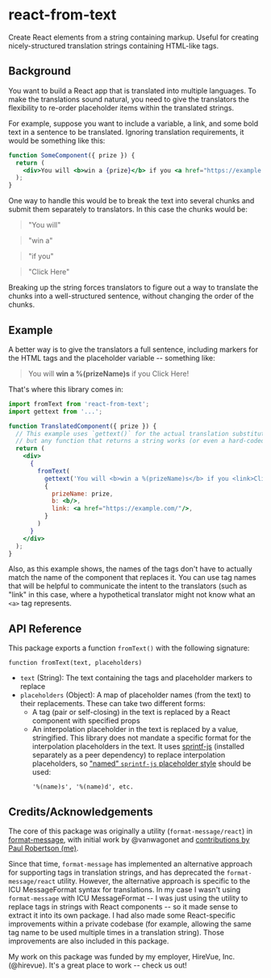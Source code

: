 # react-from-text
Create React elements from a string containing markup. Useful for creating nicely-structured translation strings
containing HTML-like tags.

## Background

You want to build a React app that is translated into multiple languages. To make the translations sound natural, you
need to give the translators the flexibility to re-order placeholder items within the translated strings.

For example, suppose you want to include a variable, a link, and some bold text in a sentence to be translated. Ignoring
translation requirements, it would be something like this:

```jsx
function SomeComponent({ prize }) {
  return (
    <div>You will <b>win a {prize}</b> if you <a href="https://example.com/">Click Here</a>!</div>
  );
}
```

One way to handle this would be to break the text into several chunks and submit them separately to translators. In this
case the chunks would be:

> "You will"
 
> "win a"

> "if you"

> "Click Here"

Breaking up the string forces translators to figure out a way to translate the chunks into a well-structured sentence,
without changing the order of the chunks.

## Example

A better way is to give the translators a full sentence, including markers for the HTML tags and the placeholder
variable -- something like:

> You will <b>win a %(prizeName)s</b> if you <link>Click Here</link>!

That's where this library comes in:

```jsx
import fromText from 'react-from-text';
import gettext from '...';

function TranslatedComponent({ prize }) {
  // This example uses `gettext()` for the actual translation substitution,
  // but any function that returns a string works (or even a hard-coded string).
  return (
    <div>
      {
        fromText(
          gettext('You will <b>win a %(prizeName)s</b> if you <link>Click Here</link>!'),
          {
            prizeName: prize,
            b: <b/>,
            link: <a href="https://example.com/"/>,
          }
        )
      }
    </div>
  );
}
```

Also, as this example shows, the names of the tags don't have to actually match the name of the component that replaces
it. You can use tag names that will be helpful to communicate the intent to the translators (such as "link" in this
case, where a hypothetical translator might not know what an `<a>` tag represents.

## API Reference

This package exports a function `fromText()` with the following signature:

```
function fromText(text, placeholders)
```

- `text` (String): The text containing the tags and placeholder markers to replace
- `placeholders` (Object): A map of placeholder names (from the text) to their replacements. These can take two
   different forms:
   - A tag (pair or self-closing) in the text is replaced by a React component with specified props
   - An interpolation placeholder in the text is replaced by a value, stringified. This library does not mandate a
     specific format for the interpolation placeholders in the text. It uses
     [sprintf-js](https://github.com/alexei/sprintf.js) (installed separately as a peer dependency) to replace
     interpolation placeholders, so ["named" `sprintf-js` placeholder style](https://github.com/alexei/sprintf.js)
     should be used:
     ```
     '%(name)s', '%(name)d', etc.
     ```

## Credits/Acknowledgements

The core of this package was originally a utility (`format-message/react`) in
[format-message](https://github.com/format-message/format-message/packages/format-message), with initial work by
@vanwagonet and [contributions by Paul Robertson (me)](https://github.com/format-message/format-message/pull/117).

Since that time, `format-message` has implemented an alternative approach for supporting tags in translation strings,
and has deprecated the `format-message/react` utility. However, the alternative approach is specific to the
ICU MessageFormat syntax for translations. In my case I wasn't using `format-message` with ICU MessageFormat -- I was
just using the utility to replace tags in strings with React components -- so it made sense to extract it into its own
package. I had also made some React-specific improvements within a private codebase (for example, allowing the same tag
name to be used multiple times in a translation string). Those improvements are also included in this package.

My work on this package was funded by my employer, HireVue, Inc. (@hirevue). It's a great place to work -- check us out!
